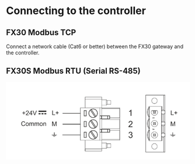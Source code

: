 # Connecting to the controller

## FX30 Modbus TCP

Connect a network cable \(Cat6 or better\) between the FX30 gateway and the controller.

## FX30S Modbus RTU \(Serial RS-485\)

![RS-485 Serial Interface pin-out ](../.gitbook/assets/image%20%2835%29.png)


